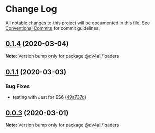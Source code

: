 # Change Log

All notable changes to this project will be documented in this file.
See [Conventional Commits](https://conventionalcommits.org) for commit guidelines.

## [0.1.4](https://github.com/dmijatovic/dv4all-wcp-lerna/compare/@dv4all/loaders@0.1.3...@dv4all/loaders@0.1.4) (2020-03-04)

**Note:** Version bump only for package @dv4all/loaders





## [0.1.1](https://github.com/dmijatovic/dv4all-wcp-lerna/compare/@dv4all/loaders@0.1.0...@dv4all/loaders@0.1.1) (2020-03-03)


### Bug Fixes

* testing with Jest for ES6 ([49a737d](https://github.com/dmijatovic/dv4all-wcp-lerna/commit/49a737d5d8dd4dbc40a7108fc33b8642a9e6ed61))





## [0.0.3](https://github.com/dmijatovic/dv4all-wcp-lerna/compare/@dv4all/loaders@0.0.2...@dv4all/loaders@0.0.3) (2020-03-01)

**Note:** Version bump only for package @dv4all/loaders
